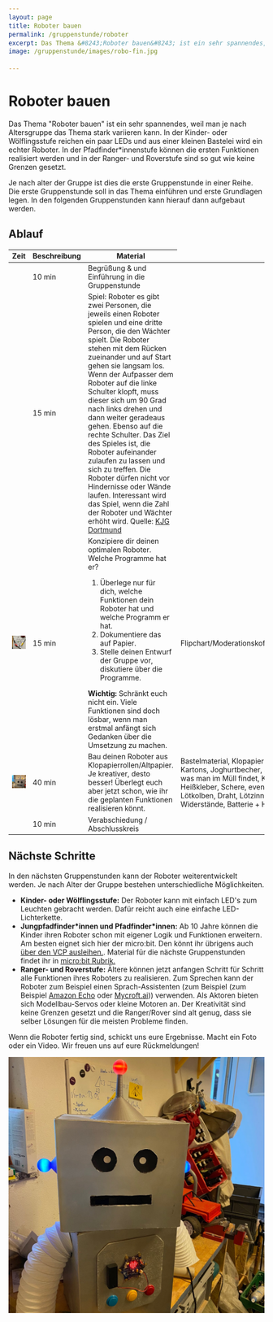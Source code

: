```yaml
---
layout: page
title: Roboter bauen
permalink: /gruppenstunde/roboter
excerpt: Das Thema &#8243;Roboter bauen&#8243; ist ein sehr spannendes, weil man je nach Altersgruppe das Thema stark variieren kann. In der Kinder- oder Wölflingsstufe reichen ein paar LEDs und aus einer kleinen Bastelei wird ein echter Roboter. In der Pfadfinder*innenstufe können die ersten Funktionen realisiert werden und in der Ranger- und Roverstufe sind so gut wie keine Grenzen gesetzt.
image: /gruppenstunde/images/robo-fin.jpg

---
```


# Roboter bauen

Das Thema "Roboter bauen" ist ein sehr spannendes, weil man je nach Altersgruppe das Thema stark variieren kann. In der Kinder- oder Wölflingsstufe reichen ein paar LEDs und aus einer kleinen Bastelei wird ein echter Roboter. In der Pfadfinder*innenstufe
können die ersten Funktionen realisiert werden und in der Ranger- und Roverstufe sind so gut wie keine Grenzen gesetzt.

Je nach alter der Gruppe ist dies die erste Gruppenstunde in einer Reihe. Die erste Gruppenstunde soll in das Thema einführen und erste Grundlagen legen. In den folgenden Gruppenstunden kann hierauf dann aufgebaut werden.

## Ablauf

<table class="table-responsive table-striped table-hover">
    <thead>
        <tr>
            <th>Zeit</th>
            <th>Beschreibung</th>
            <th>Material</th>
        </tr>
    </thead>
    <tbody>
        <tr>
            <td></td>
            <td>10 min</td>
            <td>Begrüßung & und Einführung in die Gruppenstunde</td>
            <td></td>
        </tr>
        <tr>
            <td></td>
            <td>15 min</td>
            <td>Spiel: Roboter es gibt zwei Personen, die jeweils einen Roboter spielen und eine dritte Person, die den Wächter spielt. Die Roboter stehen mit dem Rücken zueinander und auf Start gehen sie langsam los. Wenn der Aufpasser dem Roboter auf die linke Schulter klopft, muss dieser sich um 90 Grad nach  links drehen und dann weiter geradeaus gehen. Ebenso auf die rechte Schulter. Das Ziel des Spieles ist, die Roboter aufeinander zulaufen zu lassen und sich zu treffen. Die Roboter dürfen nicht vor Hindernisse oder Wände laufen. Interessant wird das Spiel, wenn die Zahl der Roboter und Wächter erhöht wird. Quelle: <a href="http://kjg-dortmund.de/gruppenstundenspiele/roboter-spiel.html">KJG Dortmund</a></td>
            <td></td>
        </tr>
        <tr>
            <td><img  src="/gruppenstunde/images/roboter-idea.jpg" alt="Roboter Sketching" class="img-rounded img-responsive"/></td>
            <td>15 min</td>
            <td>
                Konzipiere dir deinen optimalen Roboter.<br />Welche Programme hat er?
                <ol>
                    <li>Überlege nur für dich, welche Funktionen dein Roboter hat und welche Programm er hat.</li>
                    <li>Dokumentiere das auf Papier.</li>
                    <li>Stelle deinen Entwurf der Gruppe vor, diskutiere über die Programme.</li>
                </ol>
                <b>Wichtig:</b> Schränkt euch nicht ein. Viele Funktionen sind doch lösbar, wenn man erstmal anfängt sich Gedanken über die Umsetzung zu machen.
            </td>
            <td>Flipchart/Moderationskoffer/Tafel</td>
        </tr>
        <tr>
            <td><img src="/gruppenstunde/images/robo-raw.jpg" alt="Papp Roboter" class="img-rounded img-responsive"/></td>
            <td>40 min</td>
            <td>Bau deinen Roboter aus Klopapierrollen/Altpapier. Je kreativer, desto besser! Überlegt euch aber jetzt schon, wie ihr die geplanten Funktionen realisieren könnt.</td>
            <td>Bastelmaterial, Klopapierrollen, Kartons, Joghurtbecher, alles, was man im Müll findet, Kleber, Heißkleber, Schere, eventuell Lötkolben, Draht, Lötzinn, LEDs, Widerstände, Batterie + Halter</td>
        </tr>
        <tr>
            <td></td>
            <td>10 min</td>
            <td>Verabschiedung / Abschlusskreis</td>
            <td></td>
        </tr>
    </tbody>
</table>

## Nächste Schritte

<div class="row">
    <div class="col-md-9">
        <p>In den nächsten Gruppenstunden kann der Roboter weiterentwickelt werden. Je nach Alter der Gruppe bestehen unterschiedliche Möglichkeiten.</p>
        <ul>
            <li>
                <b>Kinder- oder Wölflingsstufe:</b> Der Roboter kann mit einfach LED's zum Leuchten gebracht werden. Dafür reicht auch eine einfache LED-Lichterkette.
            </li>
            <li>
                <b>Jungpfadfinder*innen und Pfadfinder*innen:</b> Ab 10 Jahre können die Kinder ihren Roboter schon mit eigener Logik und Funktionen erweitern. Am besten eignet sich hier der micro:bit. Den könnt ihr übrigens auch <a href="/material">über den VCP ausleihen.</a>. Material für die nächste Gruppenstunden findet ihr in <a href="/micro-bit/">micro:bit Rubrik.</a>
            </li>
            <li>
                <b>Ranger- und Roverstufe:</b> Ältere können jetzt anfangen Schritt für Schritt alle Funktionen ihres Roboters zu realisieren. Zum Sprechen kann der Roboter zum Beispiel einen Sprach-Assistenten (zum Beispiel (zum Beispiel <a href="https://developer.amazon.com/login.html" target="_blank">Amazon Echo</a> oder <a href="https://mycroft.ai/" target="_blank">Mycroft.ai</a>)) verwenden. Als Aktoren bieten sich Modellbau-Servos oder kleine Motoren an. Der Kreativität sind keine Grenzen gesetzt und die Ranger/Rover sind alt genug, dass sie selber Lösungen für die meisten Probleme finden.
            </li>
        </ul>
        <p>Wenn die Roboter fertig sind, schickt uns eure Ergebnisse. Macht ein Foto oder ein Video. Wir freuen uns auf eure Rückmeldungen!</p>
    </div>
    <div class="col-md-2">
        <img src="/gruppenstunde/images/robo-fin.jpg" alt="Papp Roboter mit LED's und Buttons" class="img-rounded img-responsive"/>
    </div>
</div>
